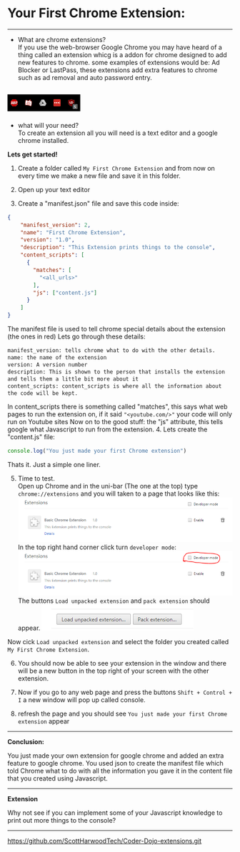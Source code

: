 # Your First Chrome Extension:
---

* What are chrome extensions?  
If you use the web-browser Google Chrome you may have heard of a thing called an extension whicg is a addon for chrome designed to add new features to chrome. some examples of extensions would be: Ad Blocker or LastPass, these extensions add extra features to chrome such as ad removal and auto password entry.

![](https://github.com/ScottHarwoodTech/Coder-Dojo-Chrome-Extensions/blob/master/__Images/Extensions.PNG)
---
* what will your need?  
To create an extension all you will need is a text editor and a google chrome installed.

**Lets get started!**

1. Create a folder called `My First Chrome Extension` and from now on every time we make a new file and save it in this folder.

2. Open up your text editor

3. Create a "manifest.json" file and save this code inside:
```json
{
    "manifest_version": 2,
    "name": "First Chrome Extension",
    "version": "1.0",
    "description": "This Extension prints things to the console",
    "content_scripts": [
      {
        "matches": [
          "<all_urls>"
        ],
        "js": ["content.js"]
      }
    ]
}
```
The manifest file is used to tell chrome special details about the extension (the ones in red)
Lets go through these details:
```
manifest_version: tells chrome what to do with the other details.
name: the name of the extension
version: A version number
description: This is shown to the person that installs the extension and tells them a little bit more about it
content_scripts: content_scripts is where all the information about the code will be kept.
```
In content_scripts there is something called "matches", this says what web pages to run the extension on, if it said `"<youtube.com/>"` your code will only run on Youtube sites
Now on to the good stuff: the "js" attribute, this tells google what Javascript to run from the extension.
4. Lets create the "content.js" file:
```javascript
console.log("You just made your first Chrome extension")
```
Thats it. Just a simple one liner.

5. Time to test.  
Open up Chrome and in the uni-bar (The one at the top) type `chrome://extensions` and you will taken to a page that looks like this:
![](https://github.com/ScottHarwoodTech/Coder-Dojo-Chrome-Extensions/blob/master/__Images/ExtensionsScreen.PNG)
In the top right hand corner click turn `developer mode`:
![](https://github.com/ScottHarwoodTech/Coder-Dojo-Chrome-Extensions/blob/master/__Images/DeveloperMode.PNG)
The buttons `Load unpacked extension` and `pack extension` should appear. ![](https://github.com/ScottHarwoodTech/Coder-Dojo-Chrome-Extensions/blob/master/__Images/NewButtons.PNG)

Now cick `Load unpacked extension` and select the folder you created called `My First Chrome Extension`.

6. You should now be able to see your extension in the window and there will be a new button in the top right of your screen with the other extension.

7. Now if you go to any web page and press the buttons `Shift + Control + I` a new window will pop up called console.

8. refresh the page and you should see `You just made your first Chrome extension` appear

---
**Conclusion:**

You just made your own extension for google chrome and added an extra feature to google chrome. You used json to create the manifest file which told Chrome what to do with all the information you gave it in the content file that you created using Javascript.

---
**Extension**

Why not see if you can implement some of your Javascript knowledge to print out more things to the console?


---

https://github.com/ScottHarwoodTech/Coder-Dojo-extensions.git
